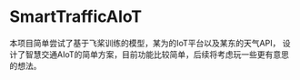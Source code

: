# SmartTrafficAIoT

本项目简单尝试了基于飞桨训练的模型，某为的IoT平台以及某东的天气API， 设计了智慧交通AIoT的简单方案，目前功能比较简单，后续将考虑玩一些更有意思的想法。


